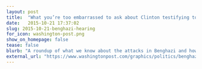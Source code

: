 ```yaml
---
layout: post
title:  "What you’re too embarrassed to ask about Clinton testifying to the Benghazi committee"
date:   2015-10-21 17:37:02
slug: 2015-10-21-benghazi-hearing
for_icon: washington-post.png
show_on_homepage: false
tease: false
blurb: "A roundup of what we know about the attacks in Benghazi and how Hillary Clinton was involved."
external_url: "https://www.washingtonpost.com/graphics/politics/benghazi-hearing-oct-22/"
---
```


